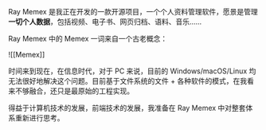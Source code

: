 Ray Memex 是我正在开发的一款开源项目，一个个人资料管理软件，愿景是管理**一切个人数据**，包括视频、电子书、网页归档、语料、音乐……

Ray Memex 中的 Memex 一词来自一个古老概念：

![[Memex]]

时间来到现在，在信息时代，对于 PC 来说，目前的 Windows/macOS/Linux 均无法很好地解决这个问题。目前基于文件系统的文件 + 各种软件的模式，在我看来不够融合，还只是最原始的工程实现。

得益于计算机技术的发展，前端技术的发展，我准备在 Ray Memex  中对整套体系重新进行思考。
